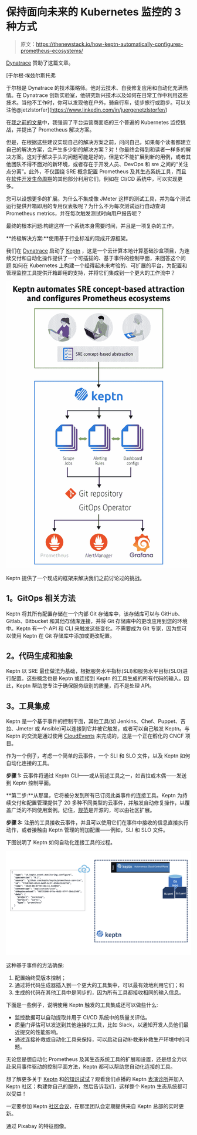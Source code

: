 # 保持面向未来的 Kubernetes 监控的 3 种方式

> 原文：<https://thenewstack.io/how-keptn-automatically-configures-prometheus-ecosystems/>

[Dynatrace](https://www.dynatrace.com/) 赞助了这篇文章。

 [于尔根·埃兹尔斯托弗

于尔根是 Dynatrace 的技术策略师。他对云技术、自我修复应用和自动化充满热情。在 Dynatrace 创新实验室，他研究新兴技术以及如何在日常工作中利用这些技术。当他不工作时，你可以发现他在户外，骑自行车，徒步旅行或跑步。可以关注他@jetzlstorfer](https://www.linkedin.com/in/juergenetzlstorfer/) 

在[我之前的文章](https://thenewstack.io/3-key-configuration-challenges-for-kubernetes-monitoring-with-prometheus/)中，我强调了平台运营商面临的三个普遍的 Kubernetes 监控挑战，并提出了 Prometheus 解决方案。

但是，在根据这些建议实现自己的解决方案之前，问问自己，如果每个读者都建立自己的解决方案，会产生多少新的解决方案？对！你最终会得到和读者一样多的解决方案。这对于解决手头的问题可能是好的，但是它不能扩展到新的用例，或者其他团队不得不面对的新环境，或者存在于开发人员、DevOps 和 sre 之间的“关注点分离”。此外，不仅围绕 SRE 概念配置 Prometheus 及其生态系统工具，而且在[软件开发生命周期](https://en.wikipedia.org/wiki/Systems_development_life_cycle)的其他部分利用它们，例如在 CI/CD 系统中，可以实现更多。

您可以设想更多的扩展。为什么不集成像 JMeter 这样的测试工具，并为每个测试运行提供开箱即用的专用仪表板呢？为什么不为每次测试运行自动查询 Prometheus metrics，并在每次触发测试时向用户报告呢？

最终的根本问题:构建这样一个系统本身需要时间，并且是一项复杂的工作。

**终极解决方案:**使用基于行业标准的现成开源框架。

我们在 [Dynatrace](https://www.dynatrace.com/news/blog/what-is-keptn-how-it-works-and-how-to-get-started/?_ga=2.14127860.233219330.1599759579-600174741.1582830930) 启动了 [Keptn](https://keptn.sh/) ，这是一个云计算本地计算基础沙盒项目，为连续交付和自动化操作提供了一个可插拔的、基于事件的控制平面，来回答这个问题:如何在 Kubernetes 上构建一个经得起未来考验的、可扩展的平台，为配置和管理监控工具提供开箱即用的支持，并将它们集成到一个更大的工作流中？

![](img/5cf420ed9ad101ebf7322b320774333b.png)

Keptn 提供了一个现成的框架来解决我们之前讨论过的挑战。

## **1。GitOps 相关方法**

Keptn 将其所有配置存储在一个内部 Git 存储库中，该存储库可以与 GitHub、Gitlab、Bitbucket 和其他存储库连接，并将 Git 存储库中的更改应用到您的环境中。Keptn 有一个 API 和 CLI 来触发这些变化。不需要成为 Git 专家，因为您可以使用 Keptn 在 Git 存储库中添加或更改配置。

## **2。代码生成和抽象**

Keptn 以 SRE 最佳做法为基础，根据服务水平指标(SLI)和服务水平目标(SLO)进行配置。这些概念也是 Keptn 或连接到 Keptn 的工具生成的所有代码的输入。因此，Keptn 帮助您专注于确保服务级别的质量，而不是处理 API。

## **3。工具集成**

Keptn 是一个基于事件的控制平面，其他工具(如 Jenkins、Chef、Puppet、吉拉、Jmeter 或 Ansible)可以连接到它并被它触发，或者可以自己触发 Keptn。与 Keptn 的交流是通过使用 [CloudEvents](https://cloudevents.io/) 来完成的，这是一个正在孵化的 CNCF 项目。

作为一个例子，考虑一个简单的云事件，一个 SLI 和 SLO 文件，以及 Keptn 如何自动化连接的工具。

**步骤 1:** 云事件将通过 Keptn CLI——或从前述工具之一，如吉拉或木偶——发送到 Keptn 控制平面。

**第二步:**从那里，它将被分发到所有已订阅此类事件的连接工具。Keptn 为持续交付和配置管理提供了 20 多种不同类型的云事件，并触发自动修复操作，以覆盖广泛的不同使用案例。记住，[规范](https://github.com/keptn/spec/)是开源的，可以由社区扩展。

**步骤 3:** 注册的工具接收云事件，并且可以使用它们在事件中接收的信息直接执行动作，或者接触由 Keptn 管理的附加配置——例如，SLI 和 SLO 文件。

下图说明了 Keptn 如何自动化连接工具的过程。

![](img/cfefbb03a2a9e6e0b2804e4aa02fa9b3.png)

这种基于事件的方法确保:

1.  配置始终受版本控制；
2.  通过将代码生成器插入到一个更大的工具集中，可以最有效地利用它们；和
3.  生成的代码在其他工具中是同步的，因为所有工具都接收相同的输入信息。

下面是一些例子，说明使用 Keptn 触发的工具集成还可以做些什么:

*   监控数据可以自动提取并用于 CI/CD 系统中的质量关评估。
*   质量门评估可以发送到其他连接的工具，比如 Slack，以通知开发人员他们最近提交的性能影响。
*   通过连接补救或自动化工具来保持，可以启动自动补救来补救生产环境中的问题。

无论您是想自动化 Prometheus 及其生态系统工具的扩展和设置，还是想全力以赴采用事件驱动的控制平面方法，Keptn 都可以帮助您自动化连接的工具。

想了解更多关于 [Keptn](https://keptn.sh) 和[的知识试试](https://tutorials.keptn.sh)？观看我们点播的 Keptn [表演诊所](https://www.youtube.com/watch?v=0vXURzikTac&list=PLqt2rd0eew1YFx9m8dBFSiGYSBcDuWG38&index=5&t=20s)并加入 Keptn 社区；构建你自己的服务，然后告诉我们，这样整个 Keptn 生态系统都可以受益！

一定要参加 Keptn [社区会议](https://github.com/keptn/community)，在那里团队会定期提供来自 Keptn 总部的实时更新。

通过 Pixabay 的特征图像。

<svg xmlns:xlink="http://www.w3.org/1999/xlink" viewBox="0 0 68 31" version="1.1"><title>Group</title> <desc>Created with Sketch.</desc></svg>